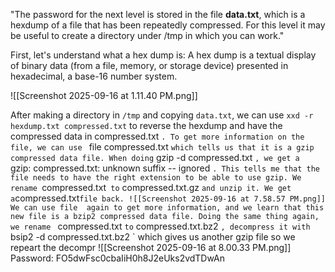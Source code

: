 "The password for the next level is stored in the file **data.txt**, which is a hexdump of a file that has been repeatedly compressed. For this level it may be useful to create a directory under /tmp in which you can work."

First, let's understand what a hex dump is:
A hex dump is a textual display of binary data (from a file, memory, or storage device) presented in hexadecimal, a base-16 number system.

![[Screenshot 2025-09-16 at 1.11.40 PM.png]]

After making a directory in `/tmp` and copying `data.txt`, we can use `xxd -r hexdump.txt compressed.txt` to reverse the hexdump and have the compressed data in compressed.txt `. To get more information on the file, we can use ` file compressed.txt ` which tells us that it is a gzip compressed data file. When doing ` gzip -d compressed.txt `, we get a ` gzip: compressed.txt: unknown suffix -- ignored `. This tells me that the file needs to have the right extension to be able to use gzip.
We rename `compressed.txt`  to ` compressed.txt.gz ` and unzip it. We get a `compressed.txt`file back. ![[Screenshot 2025-09-16 at 7.58.57 PM.png]]
We can use file  again to get more information, and we learn that this new file is a bzip2 compressed data file. Doing the same thing again, we rename ` compressed.txt ` to ` compressed.txt.bz2 `, decompress it with ` bsip2 -d compressed.txt.bz2 ` which gives us  another gzip file so we repeart the decompr
![[Screenshot 2025-09-16 at 8.00.33 PM.png]]
Password: FO5dwFsc0cbaIiH0h8J2eUks2vdTDwAn